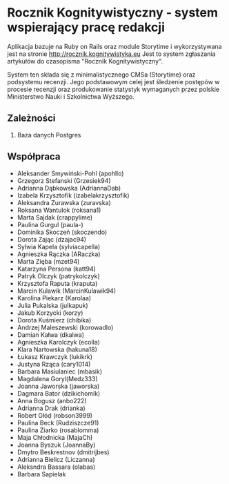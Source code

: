 # Rocznik Kognitywistyczny - system wspierający pracę redakcji

Aplikacja bazuje na Ruby on Rails oraz module Storytime i wykorzystywana
jest na stronie http://rocznik.kognitywistyka.eu Jest to system zgłaszania
artykułów do czasopisma "Rocznik Kognitywistyczny".

System ten składa się z minimalistycznego CMSa (Storytime) oraz podsystemu
recenzji. Jego podstawowym celej jest śledzenie postępów w procesie recenzji
oraz produkowanie statystyk wymaganych przez polskie Ministerstwo Nauki i
Szkolnictwa Wyższego.

## Zależności

1. Baza danych Postgres

## Współpraca

* Aleksander Smywiński-Pohl (apohllo)
* Grzegorz Stefanski (Grzesiek94)
* Adrianna Dąbkowska (AdriannaDab)
* Izabela Krzysztofik (izabelakrzysztofik)
* Aleksandra Zurawska (zuravska)
* Roksana Wantulok (roksana1)
* Marta Sajdak (crappylime)
* Paulina Gurgul (paula-)
* Dominika Skoczeń (skoczendo)
* Dorota Zając (dzajac94)
* Sylwia Kapela (sylviacapella)
* Agnieszka Rączka (ARaczka)
* Marta Zięba (mzet94)
* Katarzyna Persona (katt94)
* Patryk Olczyk (patrykolczyk)
* Krzysztofa Raputa (kraputa)
* Marcin Kulawik (MarcinKulawik94)
* Karolina Piekarz (Karolaa)
* Julia Pukalska (julkapuk)
* Jakub Korzycki (korzy)
* Dorota Kuśmierz (chibika)
* Andrzej Maleszewski (korowadlo)
* Damian Kałwa (dkalwa)
* Agnieszka Karolczyk (ecolla)
* Klara Nartowska (hakuna18)
* Łukasz Krawczyk (lukikrk)
* Justyna Rząca (cary1014)
* Barbara Masiulaniec (mbasik)
* Magdalena Goryl(Medz333)
* Joanna Jaworska (jaworska)
* Dagmara Bator (dzikichomik)
* Anna Bogusz (anbo222)
* Adrianna Drak (drianka)
* Robert Głód (robson3999)
* Paulina Beck (Rudziszcze91)
* Paulina Ziarko (rosablomma)
* Maja Chłodnicka (MajaCh)
* Joanna Byszuk (JoannaBy)
* Dmytro Beskrestnov (dmitrijbes)
* Adrianna Bielicz (Liczanna)
* Aleksndra Bassara (olabas)
* Barbara Sapielak
